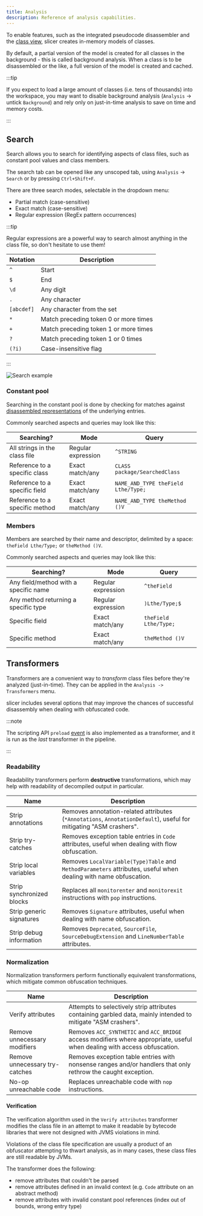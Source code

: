 ```yaml
---
title: Analysis
description: Reference of analysis capabilities.
---
```


To enable features, such as the integrated pseudocode disassembler and the [class view](/reference/class), slicer creates in-memory models of classes.

By default, a partial version of the model is created for all classes in the background - this is called background analysis.
When a class is to be disassembled or the like, a full version of the model is created and cached.

:::tip

If you expect to load a large amount of classes (i.e. tens of thousands) into the workspace, you may want to disable background analysis
(`Analysis` -> untick `Background`) and rely only on just-in-time analysis to save on time and memory costs.

:::

## Search

Search allows you to search for identifying aspects of class files, such as constant pool values and class members.

The search tab can be opened like any unscoped tab, using `Analysis` -> `Search` or by pressing `Ctrl+Shift+F`.

There are three search modes, selectable in the dropdown menu:

- Partial match (case-sensitive)
- Exact match (case-sensitive)
- Regular expression (RegEx pattern occurrences)

:::tip

Regular expressions are a powerful way to search almost anything in the class file, so don't hesitate to use them!

| Notation   | Description                           |
| ---------- | ------------------------------------- |
| `^`        | Start                                 |
| `$`        | End                                   |
| `\d`       | Any digit                             |
| `.`        | Any character                         |
| `[abcdef]` | Any character from the set            |
| `*`        | Match preceding token 0 or more times |
| `+`        | Match preceding token 1 or more times |
| `?`        | Match preceding token 1 or 0 times    |
| `(?i)`     | Case-insensitive flag                 |

:::

![Search example](/assets/search.png)

### Constant pool

Searching in the constant pool is done by checking for matches against [disassembled representations](/reference/disasm#constant-pool) of the underlying entries.

Commonly searched aspects and queries may look like this:

| Searching?                     | Mode               | Query                               |
| ------------------------------ | ------------------ | ----------------------------------- |
| All strings in the class file  | Regular expression | `^STRING`                           |
| Reference to a specific class  | Exact match/any    | `CLASS package/SearchedClass`       |
| Reference to a specific field  | Exact match/any    | `NAME_AND_TYPE theField Lthe/Type;` |
| Reference to a specific method | Exact match/any    | `NAME_AND_TYPE theMethod ()V`       |

### Members

Members are searched by their name and descriptor, delimited by a space: `theField Lthe/Type;` or `theMethod ()V`.

Commonly searched aspects and queries may look like this:

| Searching?                            | Mode               | Query                 |
| ------------------------------------- | ------------------ | --------------------- |
| Any field/method with a specific name | Regular expression | `^theField`           |
| Any method returning a specific type  | Regular expression | `)Lthe/Type;$`        |
| Specific field                        | Exact match/any    | `theField Lthe/Type;` |
| Specific method                       | Exact match/any    | `theMethod ()V`       |

## Transformers

Transformers are a convenient way to _transform_ class files before they're analyzed (just-in-time).
They can be applied in the `Analysis -> Transformers` menu.

slicer includes several options that may improve the chances of successful disassembly when dealing with obfuscated code.

:::note

The scripting API `preload` [event](/script/event) is also implemented as a transformer, and it is run as the _last_ transformer in the pipeline.

:::

### Readability

Readability transformers perform **destructive** transformations, which may help with readability of decompiled output in particular.

| Name                      | Description                                                                                                        |
| ------------------------- | ------------------------------------------------------------------------------------------------------------------ |
| Strip annotations         | Removes annotation-related attributes (`*Annotations`, `AnnotationDefault`), useful for mitigating "ASM crashers". |
| Strip try-catches         | Removes exception table entries in `Code` attributes, useful when dealing with flow obfuscation.                   |
| Strip local variables     | Removes `LocalVariable(Type)Table` and `MethodParameters` attributes, useful when dealing with name obfuscation.   |
| Strip synchronized blocks | Replaces all `monitorenter` and `monitorexit` instructions with `pop` instructions.                                |
| Strip generic signatures  | Removes `Signature` attributes, useful when dealing with name obfuscation.                                         |
| Strip debug information   | Removes `Deprecated`, `SourceFile`, `SourceDebugExtension` and `LineNumberTable` attributes.                       |

### Normalization

Normalization transformers perform functionally equivalent transformations, which mitigate common obfuscation techniques.

| Name                           | Description                                                                                                               |
| ------------------------------ | ------------------------------------------------------------------------------------------------------------------------- |
| Verify attributes              | Attempts to selectively strip attributes containing garbled data, mainly intended to mitigate "ASM crashers".             |
| Remove unnecessary modifiers   | Removes `ACC_SYNTHETIC` and `ACC_BRIDGE` access modifiers where appropriate, useful when dealing with access obfuscation. |
| Remove unnecessary try-catches | Removes exception table entries with nonsense ranges and/or handlers that only rethrow the caught exception.              |
| No-op unreachable code         | Replaces unreachable code with `nop` instructions.                                                                        |

#### Verification

The verification algorithm used in the `Verify attributes` transformer modifies the class file in an attempt to make it
readable by bytecode libraries that were not designed with JVMS violations in mind.

Violations of the class file specification are usually a product of an obfuscator attempting to thwart analysis, as in
many cases, these class files are still readable by JVMs.

The transformer does the following:

- remove attributes that couldn't be parsed
- remove attributes defined in an invalid context (e.g. `Code` attribute on an abstract method)
- remove attributes with invalid constant pool references (index out of bounds, wrong entry type)
